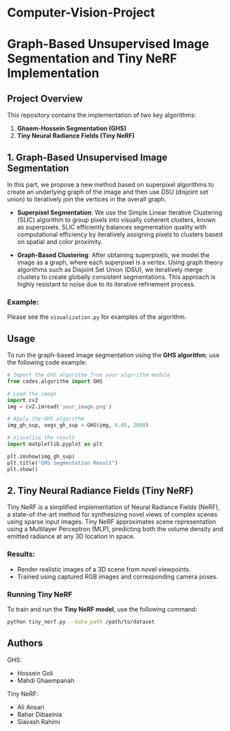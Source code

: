 
# Computer-Vision-Project

# Graph-Based Unsupervised Image Segmentation and Tiny NeRF Implementation

## Project Overview

This repository contains the implementation of two key algorithms:

1. **Ghaem-Hossein Segmentation (GHS)**
2. **Tiny Neural Radiance Fields (Tiny NeRF)**


## 1. Graph-Based Unsupervised Image Segmentation

In this part, we propose a new method based on superpixel algorithms to create an underlying graph of the image and then use DSU (disjoint set union) to iteratively join the vertices in the overall graph.

- **Superpixel Segmentation**: We use the Simple Linear Iterative Clustering (SLIC) algorithm to group pixels into visually coherent clusters, known as superpixels. SLIC efficiently balances segmentation quality with computational efficiency by iteratively assigning pixels to clusters based on spatial and color proximity.
  
- **Graph-Based Clustering**: After obtaining superpixels, we model the image as a graph, where each superpixel is a vertex. Using graph theory algorithms such as Disjoint Set Union (DSU), we iteratively merge clusters to create globally consistent segmentations. This approach is highly resistant to noise due to its iterative refinement process.


### Example:
Please see the ```visualization.py``` for examples of the algorithm.

## Usage

To run the graph-based image segmentation using the **GHS algorithm**, use the following code example:

```python
# Import the GHS algorithm from your algorithm module
from codes.algorithm import GHS

# Load the image
import cv2
img = cv2.imread('your_image.png')

# Apply the GHS algorithm
img_gh_sup, segs_gh_sup = GHS(img, 0.05, 2000)

# Visualize the result
import matplotlib.pyplot as plt

plt.imshow(img_gh_sup)
plt.title("GHS Segmentation Result")
plt.show()
```

## 2. Tiny Neural Radiance Fields (Tiny NeRF)

Tiny NeRF is a simplified implementation of Neural Radiance Fields (NeRF), a state-of-the-art method for synthesizing novel views of complex scenes using sparse input images. Tiny NeRF approximates scene representation using a Multilayer Perceptron (MLP), predicting both the volume density and emitted radiance at any 3D location in space.


### Results:
- Render realistic images of a 3D scene from novel viewpoints.
- Trained using captured RGB images and corresponding camera poses.
  


### Running Tiny NeRF

To train and run the **Tiny NeRF model**, use the following command:

```bash
python tiny_nerf.py --data_path /path/to/dataset
```

## Authors

GHS:
- Hossein Goli
- Mahdi Ghaempanah

Tiny NeRF:
- Ali Ansari
- Bahar Dibaeinia
- Siavash Rahimi


